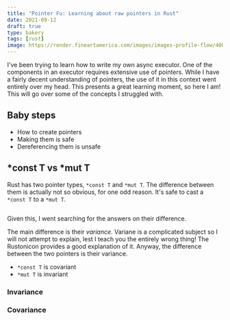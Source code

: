 ```yaml
---
title: "Pointer Fu: Learning about raw pointers in Rust"
date: 2021-09-12
draft: true
type: bakery
tags: [rust]
image: https://render.fineartamerica.com/images/images-profile-flow/400/images/artworkimages/mediumlarge/1/native-arrows-bri-b.jpg
---
```


I've been trying to learn how to write my own async executor. One of the components in an executor requires
extensive use of pointers. While I have a fairly decent understanding of pointers, the use of it in this
context went entirely over my head. This presents a great learning moment, so here I am! This will go
over some of the concepts I struggled with.

## Baby steps

* How to create pointers
* Making them is safe
* Dereferencing them is unsafe

## \*const T vs \*mut T

Rust has two pointer types, `*const T` and `*mut T`. The difference between them is actually not so obvious,
for one odd reason. It's safe to cast a `*const T` to a `*mut T`.

```rust
```

Given this, I went searching for the answers on their difference.

The main difference is their *variance*. Variane is a complicated subject so I will not attempt to explain,
lest I teach you the entirely wrong thing! The Rustonicon provides a good explanation of it. Anyway,
the difference between the two pointers is their variance.

* `*const T` is covariant
* `*mut T` is invariant


### Invariance

### Covariance
